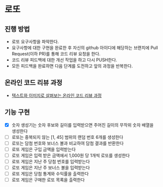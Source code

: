 # 로또
## 진행 방법
* 로또 요구사항을 파악한다.
* 요구사항에 대한 구현을 완료한 후 자신의 github 아이디에 해당하는 브랜치에 Pull Request(이하 PR)를 통해 코드 리뷰 요청을 한다.
* 코드 리뷰 피드백에 대한 개선 작업을 하고 다시 PUSH한다.
* 모든 피드백을 완료하면 다음 단계를 도전하고 앞의 과정을 반복한다.

## 온라인 코드 리뷰 과정
* [텍스트와 이미지로 살펴보는 온라인 코드 리뷰 과정](https://github.com/next-step/nextstep-docs/tree/master/codereview)

## 기능 구현

- [x] 숫자 생성기는 숫자 후보와 길이를 입력받으면 주어진 길이의 무작위 숫자 배열을 생성한다 
- [ ] 로또는 중복되지 않는 [1, 45] 범위의 랜덤 번호 6개를 생성한다
- [ ] 로또는 담첨 번호와 보너스 볼과 비교하여 담첨 결과를 반환한다
- [ ] 로또 게임은 구입 금액을 입력받는다
- [ ] 로또 게임은 입력 받은 금액에서 1,000원 당 1개씩 로또를 생성한다
- [ ] 로또 게임은 지난 주 당첨 번호를 입력받는다
- [ ] 로또 게임은 지난 주 보너스 볼을 입력받는다
- [ ] 로또 게임은 당첨 통계와 수익률을 출력한다
- [ ] 로또 게임은 구매한 로또 목록을 출력한다